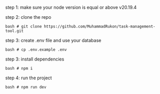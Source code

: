 step 1: make sure your node version is equal or above v20.19.4

step 2: clone the repo

`bash # git clone https://github.com/MuhammadRukon/task-management-tool.git `

step 3: create .env file and use your database

`bash # cp .env.example .env`

step 3: install dependencies

`bash # npm i`

step 4: run the project

`bash # npm run dev`
